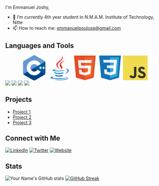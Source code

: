 
I'm Emmanuel Joshy,

- 🔭 I’m currently 4th year student in N.M.A.M. Institute of Technology, Nitte
- 📫 How to reach me: emmanuelpoulose@gmail.com

## Languages and Tools
<div style="display:flex; justify-content:center">
  <img src="techstack/Cpp.svg" width="80px"></img>
  <img src="techstack/Java.svg" width="80px"></img>
  <img src="techstack/HTML5.svg" width="80px"></img>
  <img src="techstack/CSS3.svg" width="80px"></img>
  <img src="techstack/JavaScript.svg" width="80px"></img>
</div>
<img src="techstack/" width="80px"></img>
<img src="techstack/" width="80px"></img>
<img src="techstack/" width="80px"></img>
<img src="techstack/" width="80px"></img>

## Projects

- [Project 1](Link)
- [Project 2](Link)
- [Project 3](Link)

## Connect with Me

[![LinkedIn](https://img.shields.io/badge/LinkedIn-YourLinkedIn-blue)](YourLinkedInLink)
[![Twitter](https://img.shields.io/badge/Twitter-YourTwitter-blue)](YourTwitterLink)
[![Website](https://img.shields.io/badge/Website-YourWebsite-blue)](YourWebsiteLink)

## Stats

![Your Name's GitHub stats](https://github-readme-stats.vercel.app/api?username=Eman-69&show_icons=true&theme=radical)
<a href="https://git.io/streak-stats"><img src="https://github-readme-streak-stats.herokuapp.com?user=Eman-69&hide_current_streak=true&hide_longest_streak=true" alt="GitHub Streak" /></a>




<!---
Eman-69/Eman-69 is a ✨ special ✨ repository because its `README.md` (this file) appears on your GitHub profile.
You can click the Preview link to take a look at your changes.
--->
